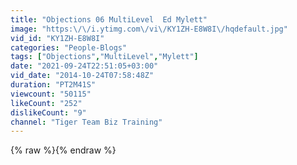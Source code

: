 ```yaml
---
title: "Objections 06 MultiLevel  Ed Mylett"
image: "https:\/\/i.ytimg.com\/vi\/KY1ZH-E8W8I\/hqdefault.jpg"
vid_id: "KY1ZH-E8W8I"
categories: "People-Blogs"
tags: ["Objections","MultiLevel","Mylett"]
date: "2021-09-24T22:51:05+03:00"
vid_date: "2014-10-24T07:58:48Z"
duration: "PT2M41S"
viewcount: "50115"
likeCount: "252"
dislikeCount: "9"
channel: "Tiger Team Biz Training"
---
```

{% raw %}{% endraw %}
